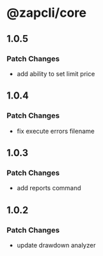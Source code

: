 # @zapcli/core

## 1.0.5

### Patch Changes

- add ability to set limit price

## 1.0.4

### Patch Changes

- fix execute errors filename

## 1.0.3

### Patch Changes

- add reports command

## 1.0.2

### Patch Changes

- update drawdown analyzer
